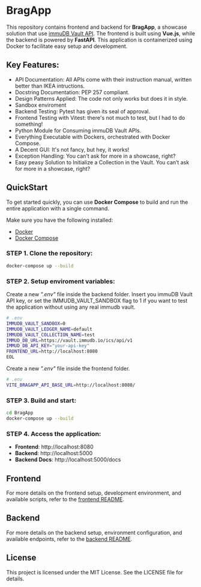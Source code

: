 # BragApp

This repository contains frontend and backend for **BragApp**, a showcase solution that use [immuDB Vault API](https://vault.immudb.io/). The frontend is built using **Vue.js**, while the backend is powered by **FastAPI**. This application is containerized using Docker to facilitate easy setup and development.

## Key Features:
- API Documentation: All APIs come with their instruction manual, written better than IKEA intructions.
- Docstring Documentation: PEP 257 compliant.
- Design Patterns Applied: The code not only works but does it in style. 
- Sandbox enviroment
- Backend Testing: Pytest has given its seal of approval.
- Frontend Testing with Vitest: there's not much to test, but I had to do something!
- Python Module for Consuming immuDB Vault APIs.
- Everything Executable with Dockers, orchestrated with Docker Compose. 
- A Decent GUI: It's not fancy,  but hey, it works!
- Exception Handling: You can’t ask for more in a showcase, right?
- Easy peasy Solution to Initialize a Collection in the Vault. You can’t ask for more in a showcase, right?

## QuickStart

To get started quickly, you can use **Docker Compose** to build and run the entire application with a single command.

Make sure you have the following installed:

- [Docker](https://docs.docker.com/get-docker/)
- [Docker Compose](https://docs.docker.com/compose/install/)



### STEP 1. **Clone the repository**:
```bash
docker-compose up --build
```

### STEP 2. **Setup enviroment variables**:

Create a new *".env"* file inside the backend folder. Insert you immuDB Vault API key, or set the IMMUDB_VAULT_SANDBOX flag to 1 if you want to test the application without using any real immudb vault.

```bash
# .env
IMMUDB_VAULT_SANDBOX=0
IMMUDB_VAULT_LEDGER_NAME=default
IMMUDB_VAULT_COLLECTION_NAME=test
IMMUD_DB_URL=https://vault.immudb.io/ics/api/v1
IMMUD_DB_API_KEY="your-api-key"
FRONTEND_URL=http://localhost:8080
EOL
```
    
    
Create a new *".env"* file inside the frontend folder. 

```bash
# .env
VITE_BRAGAPP_API_BASE_URL=http://localhost:8080/
```

### STEP 3. **Build and start**:
```bash
cd BragApp
docker-compose up --build
```

### STEP 4. **Access the application**:
- **Frontend**: http://localhost:8080
- **Backend**: http://localhost:5000
- **Backend Docs**: http://localhost:5000/docs


## Frontend
For more details on the frontend setup, development environment, and available scripts, refer to the [frontend README](frontend/README.md).

## Backend
For more details on the backend setup, environment configuration, and available endpoints, refer to the [backend README](backend/README.md).

## License
This project is licensed under the MIT License. See the LICENSE file for details.

